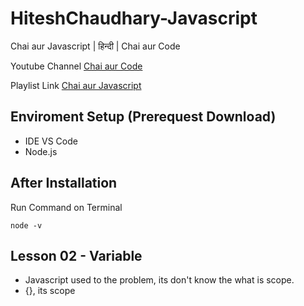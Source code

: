 # HiteshChaudhary-Javascript

Chai aur Javascript | हिन्दी | Chai aur Code

Youtube Channel [Chai aur Code](https://www.youtube.com/@chaiaurcode)

Playlist Link [Chai aur Javascript](https://www.youtube.com/playlist?list=PLu71SKxNbfoBuX3f4EOACle2y-tRC5Q37)

## Enviroment Setup (Prerequest Download)
 - IDE VS Code
 - Node.js 

## After Installation
Run Command on Terminal

    node -v

## Lesson 02 - Variable

- Javascript used to the problem, its don't know the what is scope.
- {}, its scope